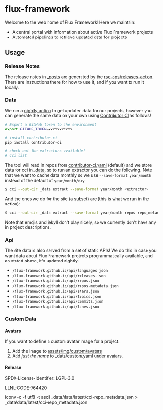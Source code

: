 # flux-framework

Welcome to the web home of Flux Framework! Here we maintain:

- A central portal with information about active Flux Framework projects
- Automated pipelines to retrieve updated data for projects

## Usage

### Release Notes

The release notes in [_posts](_posts) are generated by the [rse-ops/releases-action](https://github.com/rse-ops/release-actions/tree/main/docs).
There are instructions there for how to use it, and if you want to run it locally.

### Data

We run a [nightly action](.github/workflows/update-data.yaml) to get updated data
for our projects, however you can generate the same data on your own using
[Contributor CI](https://contributor-ci.readthedocs.io/en/latest/getting_started/user-guide.html) as follows!

```bash
# Export a GitHub token to the environment
export GITHUB_TOKEN=xxxxxxxxxxx

# install contributor-ci
pip install contributor-ci

# check out the extractors available!
# cci list
```

The tool will read in repos from [contributor-ci.yaml](contributor-ci.yaml) (default) and we store data for cci in [_data](_data),
so to run an extractor you can do the following. Note that we want to cache data monthly so we use `--save-format year/month` instead of the
default of `year/month/day`

```bash
$ cci --out-dir _data extract --save-format year/month <extractor>
```

And the ones we do for the site (a subset) are (this is what we run in the action):

```bash
$ cci --out-dir _data extract --save-format year/month repos repo_metadata topics languages releases stars activity_commits activity_lines
```

Note that emojis and jekyll don't play nicely, so we currently don't have any in project descriptions.

### Api

The site data is also served from a set of static APIs! We do this in case you want data about Flux Framework
projects programmatically available, and as stated above, it's updated nightly.

 - `/flux-framework.github.io/api/languages.json`
 - `/flux-framework.github.io/api/releases.json`
 - `/flux-framework.github.io/api/repos.json`
 - `/flux-framework.github.io/api/repos-metadata.json`
 - `/flux-framework.github.io/api/stars.json`
 - `/flux-framework.github.io/api/topics.json`
 - `/flux-framework.github.io/api/commits.json`
 - `/flux-framework.github.io/api/lines.json`

### Custom Data

#### Avatars

If you want to define a custom avatar image for a project:

1. Add the image to [assets/img/custom/avatars](assets/img/custom/avatars)
2. Add _just the name_ to [_data/custom.yaml](_data/custom.yaml) under avatars.

#### Release

SPDX-License-Identifier: LGPL-3.0

LLNL-CODE-764420

iconv -c -f utf8 -t ascii  _data/data/latest/cci-repo_metadata.json > _data/data/latest/cci-repo_metadata.json

